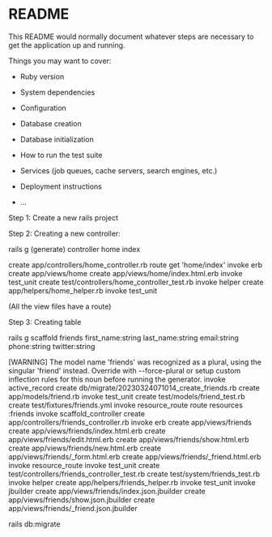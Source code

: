 # README

This README would normally document whatever steps are necessary to get the
application up and running.

Things you may want to cover:

* Ruby version

* System dependencies

* Configuration

* Database creation

* Database initialization

* How to run the test suite

* Services (job queues, cache servers, search engines, etc.)

* Deployment instructions

* ...

Step 1: Create a new rails project

Step 2: Creating a new controller:

rails g (generate) controller home index

create  app/controllers/home_controller.rb
       route  get 'home/index'
      invoke  erb
      create    app/views/home
      create    app/views/home/index.html.erb
      invoke  test_unit
      create    test/controllers/home_controller_test.rb
      invoke  helper
      create    app/helpers/home_helper.rb
      invoke    test_unit

(All the view files have a route)

Step 3: Creating table

rails g scaffold friends first_name:string last_name:string email:string phone:string twitter:string

[WARNING] The model name 'friends' was recognized as a plural, using the singular 'friend' instead. Override with --force-plural or setup custom inflection rules for this noun before running the generator.
      invoke  active_record
      create    db/migrate/20230324071014_create_friends.rb
      create    app/models/friend.rb
      invoke    test_unit
      create      test/models/friend_test.rb
      create      test/fixtures/friends.yml
      invoke  resource_route
       route    resources :friends
      invoke  scaffold_controller
      create    app/controllers/friends_controller.rb
      invoke    erb
      create      app/views/friends
      create      app/views/friends/index.html.erb
      create      app/views/friends/edit.html.erb
      create      app/views/friends/show.html.erb
      create      app/views/friends/new.html.erb
      create      app/views/friends/_form.html.erb
      create      app/views/friends/_friend.html.erb
      invoke    resource_route
      invoke    test_unit
      create      test/controllers/friends_controller_test.rb
      create      test/system/friends_test.rb
      invoke    helper
      create      app/helpers/friends_helper.rb
      invoke      test_unit
      invoke    jbuilder
      create      app/views/friends/index.json.jbuilder
      create      app/views/friends/show.json.jbuilder
      create      app/views/friends/_friend.json.jbuilder


rails db:migrate
